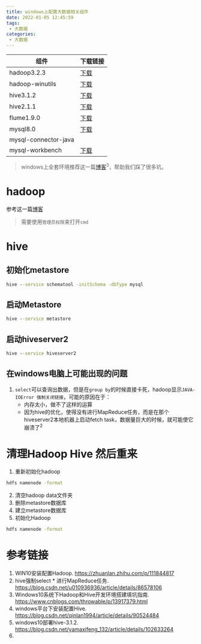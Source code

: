 ```yaml
---
title: windows上配置大数据相关组件
date: 2022-01-05 12:45:59
tags:
 - 大数据
categories:
 - 大数据
---
```


| 组件                 | 下载链接                                                     |
| -------------------- | ------------------------------------------------------------ |
| hadoop3.2.3          | [下载](https://mirrors.tuna.tsinghua.edu.cn/apache/hadoop/common/hadoop-3.2.3/hadoop-3.2.3.tar.gz) |
| hadoop-winutils      | [下载](https://github.com/cdarlint/winutils)                 |
| hive3.1.2            | [下载](https://mirrors.tuna.tsinghua.edu.cn/apache/hive/hive-3.1.2/apache-hive-3.1.2-bin.tar.gz) |
| hive2.1.1            | [下载](http://archive.apache.org/dist/hive/hive-2.1.1/apache-hive-2.1.1-bin.tar.gz) |
| flume1.9.0           | [下载](https://mirrors.tuna.tsinghua.edu.cn/apache/flume/1.9.0/apache-flume-1.9.0-bin.tar.gz) |
| mysql8.0             | [下载](https://dev.mysql.com/get/Downloads/MySQLInstaller/mysql-installer-community-8.0.27.1.msi) |
| mysql-connector-java |                                                              |
| mysql-workbench | [下载](https://dev.mysql.com/get/Downloads/MySQLGUITools/mysql-workbench-community-8.0.27-winx64.msi)

> windows上全套环境推荐这一篇[博客](https://www.cnblogs.com/throwable/p/13917379.html)<sup>3</sup>，帮助我们踩了很多坑。

# hadoop

参考这一篇[博客](https://zhuanlan.zhihu.com/p/111844817)

> 需要使用`管理员权限`来打开`cmd`

# hive

## 初始化metastore

```cmd
hive --service schematool -initSchema -dbType mysql
```

## 启动Metastore

```cmd
hive --service metastore
```

## 启动hiveserver2

```cmd
hive --service hiveserver2
```

## 在windows电脑上可能出现的问题

1. `select`可以查询出数据，但是在`group by`的时候直接卡死，hadoop显示`JAVA-IOError 强制关闭链接`，可能的原因在于：
    - 内存太小，做不了这样的运算
    - 因为hive的优化，使得没有进行MapReduce任务，而是在那个hiveserver2本地机器上启动fetch task，数据量巨大的时候，就可能使它崩溃了<sup>2</sup>

# 清理Hadoop Hive 然后重来
1. 重新初始化hadoop
```cmd
hdfs namenode -format
```
2. 清空hadoop data文件夹
3. 删除metastore数据库
4. 建立metastore数据库
5. 初始化Hadoop
```cmd
hdfs namenode -format
```

# 参考链接

1. WIN10安装配置Hadoop. https://zhuanlan.zhihu.com/p/111844817
2. hive强制select * 进行MapReduce任务. https://blog.csdn.net/u010936936/article/details/86578106
3. Windows10系统下Hadoop和Hive开发环境搭建填坑指南. https://www.cnblogs.com/throwable/p/13917379.html
4. windows平台下安装配置Hive. https://blog.csdn.net/qinlan1994/article/details/90524484
5. windows10部署hive-3.1.2. https://blog.csdn.net/yamaxifeng_132/article/details/102633264
6. 
